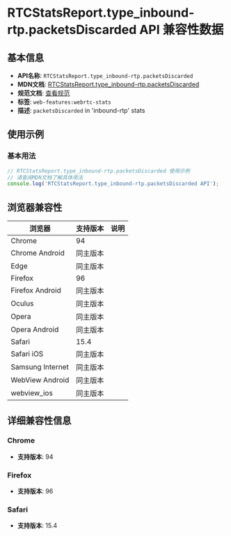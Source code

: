 # RTCStatsReport.type_inbound-rtp.packetsDiscarded API 兼容性数据

## 基本信息

- **API名称**: `RTCStatsReport.type_inbound-rtp.packetsDiscarded`
- **MDN文档**: [RTCStatsReport.type_inbound-rtp.packetsDiscarded](https://developer.mozilla.org/docs/Web/API/RTCInboundRtpStreamStats/packetsDiscarded)
- **规范文档**: [查看规范](https://w3c.github.io/webrtc-stats/#dom-rtcinboundrtpstreamstats-packetsdiscarded)
- **标签**: `web-features:webrtc-stats`
- **描述**: `packetsDiscarded` in 'inbound-rtp' stats

## 使用示例

### 基本用法

```javascript
// RTCStatsReport.type_inbound-rtp.packetsDiscarded 使用示例
// 请查阅MDN文档了解具体用法
console.log('RTCStatsReport.type_inbound-rtp.packetsDiscarded API');
```

## 浏览器兼容性

| 浏览器 | 支持版本 | 说明 |
|--------|----------|------|
| Chrome | 94 |  |
| Chrome Android | 同主版本 |  |
| Edge | 同主版本 |  |
| Firefox | 96 |  |
| Firefox Android | 同主版本 |  |
| Oculus | 同主版本 |  |
| Opera | 同主版本 |  |
| Opera Android | 同主版本 |  |
| Safari | 15.4 |  |
| Safari iOS | 同主版本 |  |
| Samsung Internet | 同主版本 |  |
| WebView Android | 同主版本 |  |
| webview_ios | 同主版本 |  |

## 详细兼容性信息

### Chrome

- **支持版本**: 94

### Firefox

- **支持版本**: 96

### Safari

- **支持版本**: 15.4

